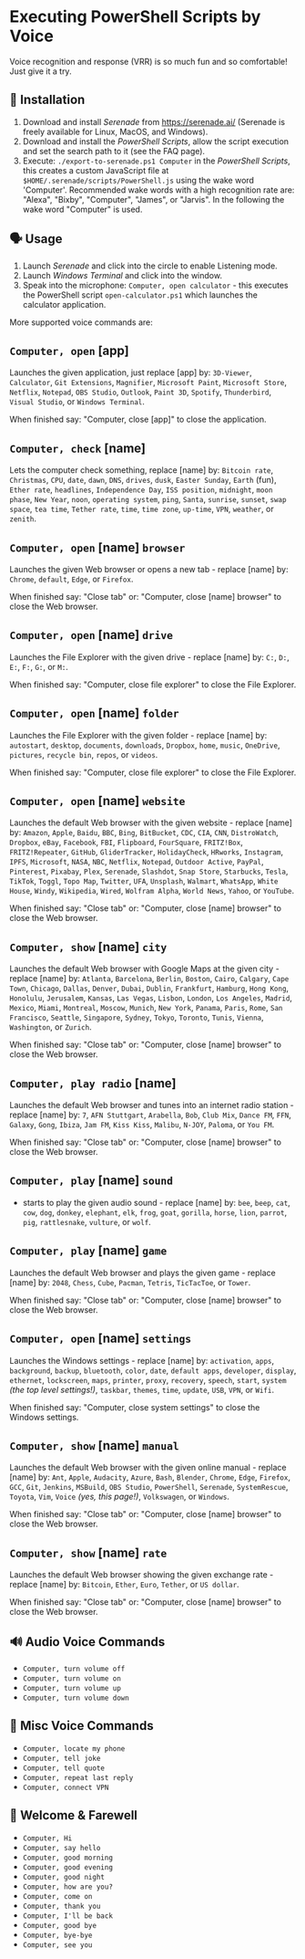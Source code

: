 Executing PowerShell Scripts by Voice
=====================================
Voice recognition and response (VRR) is so much fun and so comfortable! Just give it a try.


🔧 Installation
--------------
1. Download and install *Serenade* from https://serenade.ai/ (Serenade is freely available for Linux, MacOS, and Windows).
2. Download and install the *PowerShell Scripts*, allow the script execution and set the search path to it (see the FAQ page).
3. Execute: `./export-to-serenade.ps1 Computer` in the *PowerShell Scripts*, this creates a custom JavaScript file at `$HOME/.serenade/scripts/PowerShell.js` using the wake word 'Computer'. Recommended wake words with a high recognition rate are: "Alexa", "Bixby", "Computer", "James", or "Jarvis". In the following the wake word "Computer" is used.


🗣 Usage
-------
1. Launch *Serenade* and click into the circle to enable Listening mode.
2. Launch *Windows Terminal* and click into the window.
3. Speak into the microphone: `Computer, open calculator` - this executes the PowerShell script `open-calculator.ps1` which launches the calculator application.

More supported voice commands are:

`Computer, open` [app]
----------------------
Launches the given application, just replace [app] by: `3D-Viewer`, `Calculator`, `Git Extensions`, `Magnifier`, `Microsoft Paint`, `Microsoft Store`, `Netflix`, `Notepad`, `OBS Studio`, `Outlook`, `Paint 3D`, `Spotify`, `Thunderbird`, `Visual Studio`, or `Windows Terminal`.

When finished say: "Computer, close [app]" to close the application.


`Computer, check` [name]
------------------------
Lets the computer check something, replace [name] by: `Bitcoin rate`, `Christmas`, `CPU`, `date`, `dawn`, `DNS`, `drives`, `dusk`, `Easter Sunday`, `Earth` (fun), `Ether rate`, `headlines`, `Independence Day`, `ISS position`, `midnight`, `moon phase`, `New Year`, `noon`, `operating system`, `ping`, `Santa`, `sunrise`, `sunset`, `swap space`, `tea time`, `Tether rate`, `time`, `time zone`, `up-time`, `VPN`, `weather`, or `zenith`.


`Computer, open` [name] `browser`
---------------------------------
Launches the given Web browser or opens a new tab - replace [name] by: `Chrome`, `default`, `Edge`, or `Firefox`.

When finished say: "Close tab" or: "Computer, close [name] browser" to close the Web browser.


`Computer, open` [name] `drive`
-------------------------------
Launches the File Explorer with the given drive - replace [name] by: `C:`, `D:`, `E:`, `F:`, `G:`, or `M:`.

When finished say: "Computer, close file explorer" to close the File Explorer.


`Computer, open` [name] `folder`
--------------------------------
Launches the File Explorer with the given folder - replace [name] by: `autostart`, `desktop`, `documents`, `downloads`, `Dropbox`, `home`, `music`, `OneDrive`, `pictures`, `recycle bin`, `repos`, or `videos`.

When finished say: "Computer, close file explorer" to close the File Explorer.


`Computer, open` [name] `website`
---------------------------------
Launches the default Web browser with the given website - replace [name] by: `Amazon`, `Apple`, `Baidu`, `BBC`, `Bing`, `BitBucket`, `CDC`, `CIA`, `CNN`, `DistroWatch`, `Dropbox`, `eBay`, `Facebook`, `FBI`, `Flipboard`, `FourSquare`, `FRITZ!Box`, `FRITZ!Repeater`, `GitHub`, `GliderTracker`, `HolidayCheck`, `HRworks`, `Instagram`, `IPFS`, `Microsoft`, `NASA`, `NBC`, `Netflix`, `Notepad`, `Outdoor Active`, `PayPal`, `Pinterest`, `Pixabay`, `Plex`, `Serenade`, `Slashdot`, `Snap Store`, `Starbucks`, `Tesla`, `TikTok`, `Toggl`, `Topo Map`, `Twitter`,  `UFA`, `Unsplash`, `Walmart`, `WhatsApp`, `White House`, `Windy`, `Wikipedia`, `Wired`, `Wolfram Alpha`, `World News`, `Yahoo`, or `YouTube`.

When finished say: "Close tab" or: "Computer, close [name] browser" to close the Web browser.


`Computer, show` [name] `city`
------------------------------
Launches the default Web browser with Google Maps at the given city - replace [name] by: `Atlanta`, `Barcelona`, `Berlin`, `Boston`, `Cairo`, `Calgary`, `Cape Town`, `Chicago`, `Dallas`, `Denver`, `Dubai`, `Dublin`, `Frankfurt`, `Hamburg`, `Hong Kong`, `Honolulu`, `Jerusalem`, `Kansas`, `Las Vegas`, `Lisbon`, `London`, `Los Angeles`, `Madrid`, `Mexico`, `Miami`, `Montreal`, `Moscow`, `Munich`, `New York`, `Panama`, `Paris`, `Rome`, `San Francisco`, `Seattle`, `Singapore`, `Sydney`, `Tokyo`, `Toronto`, `Tunis`, `Vienna`, `Washington`, or `Zurich`.

When finished say: "Close tab" or: "Computer, close [name] browser" to close the Web browser.


`Computer, play radio` [name]
-----------------------------
Launches the default Web browser and tunes into an internet radio station - replace [name] by: `7`, `AFN Stuttgart`, `Arabella`, `Bob`, `Club Mix`, `Dance FM`, `FFN`, `Galaxy`, `Gong`, `Ibiza`, `Jam FM`, `Kiss Kiss`, `Malibu`, `N-JOY`, `Paloma`, or `You FM`.

When finished say: "Close tab" or: "Computer, close [name] browser" to close the Web browser.


`Computer, play` [name] `sound`
-------------------------------
* starts to play the given audio sound - replace [name] by: `bee`, `beep`, `cat`, `cow`, `dog`, `donkey`, `elephant`, `elk`, `frog`, `goat`, `gorilla`, `horse`, `lion`, `parrot`, `pig`, `rattlesnake`, `vulture`, or `wolf`.


`Computer, play` [name] `game`
------------------------------
Launches the default Web browser and plays the given game - replace [name] by: `2048`, `Chess`, `Cube`, `Pacman`, `Tetris`, `TicTacToe`, or `Tower`.

When finished say: "Close tab" or: "Computer, close [name] browser" to close the Web browser.


`Computer, open` [name] `settings`
----------------------------------
Launches the Windows settings - replace [name] by: `activation`, `apps`, `background`, `backup`, `bluetooth`, `color`, `date`, `default apps`, `developer`, `display`, `ethernet`, `lockscreen`, `maps`, `printer`, `proxy`, `recovery`, `speech`, `start`, `system` *(the top level settings!)*, `taskbar`, `themes`, `time`, `update`, `USB`, `VPN`, or `Wifi`.

When finished say: "Computer, close system settings" to close the Windows settings.


`Computer, show` [name] `manual`
--------------------------------
Launches the default Web browser with the given online manual - replace [name] by: `Ant`, `Apple`, `Audacity`, `Azure`, `Bash`, `Blender`, `Chrome`, `Edge`, `Firefox`, `GCC`, `Git`, `Jenkins`, `MSBuild`, `OBS Studio`, `PowerShell`, `Serenade`, `SystemRescue`, `Toyota`, `Vim`, `Voice` *(yes, this page!)*, `Volkswagen`, or `Windows`.

When finished say: "Close tab" or: "Computer, close [name] browser" to close the Web browser.


`Computer, show` [name] `rate`
------------------------------
Launches the default Web browser showing the given exchange rate - replace [name] by: `Bitcoin`, `Ether`, `Euro`, `Tether`, or `US dollar`.

When finished say: "Close tab" or: "Computer, close [name] browser" to close the Web browser.


🔊 Audio Voice Commands
------------------------
* `Computer, turn volume off`
* `Computer, turn volume on`
* `Computer, turn volume up`
* `Computer, turn volume down`


💭 Misc Voice Commands
----------------------
* `Computer, locate my phone`
* `Computer, tell joke`
* `Computer, tell quote`
* `Computer, repeat last reply`
* `Computer, connect VPN`


💬 Welcome & Farewell
---------------------
* `Computer, Hi`
* `Computer, say hello`
* `Computer, good morning`
* `Computer, good evening`
* `Computer, good night`
* `Computer, how are you?`
* `Computer, come on`
* `Computer, thank you`
* `Computer, I'll be back`
* `Computer, good bye`
* `Computer, bye-bye`
* `Computer, see you`
